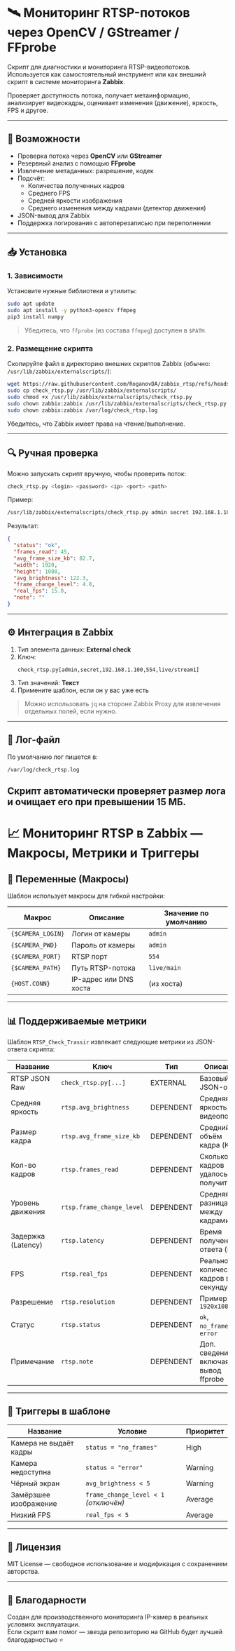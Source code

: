 # 🛰️ Мониторинг RTSP-потоков через OpenCV / GStreamer / FFprobe

Скрипт для диагностики и мониторинга RTSP-видеопотоков. Используется как самостоятельный инструмент или как внешний скрипт в системе мониторинга **Zabbix**.

Проверяет доступность потока, получает метаинформацию, анализирует видеокадры, оценивает изменения (движение), яркость, FPS и другое.

---

## 🚀 Возможности

- Проверка потока через **OpenCV** или **GStreamer**
- Резервный анализ с помощью **FFprobe**
- Извлечение метаданных: разрешение, кодек
- Подсчёт:
  - Количества полученных кадров
  - Среднего FPS
  - Средней яркости изображения
  - Среднего изменения между кадрами (детектор движения)
- JSON-вывод для Zabbix
- Поддержка логирования с автоперезаписью при переполнении

---

## 📥 Установка

### 1. Зависимости

Установите нужные библиотеки и утилиты:

```bash
sudo apt update
sudo apt install -y python3-opencv ffmpeg
pip3 install numpy
```

> Убедитесь, что `ffprobe` (из состава `ffmpeg`) доступен в `$PATH`.

### 2. Размещение скрипта

Скопируйте файл в директорию внешних скриптов Zabbix (обычно: `/usr/lib/zabbix/externalscripts/`):

```bash
wget https://raw.githubusercontent.com/RoganovDA/zabbix_rtsp/refs/heads/main/check_rtsp.py
sudo cp check_rtsp.py /usr/lib/zabbix/externalscripts/
sudo chmod +x /usr/lib/zabbix/externalscripts/check_rtsp.py
sudo chown zabbix:zabbix /usr/lib/zabbix/externalscripts/check_rtsp.py
sudo chown zabbix:zabbix /var/log/check_rtsp.log
```

Убедитесь, что Zabbix имеет права на чтение/выполнение.

---

## 🔍 Ручная проверка

Можно запускать скрипт вручную, чтобы проверить поток:

```bash
check_rtsp.py <login> <password> <ip> <port> <path>
```

Пример:
```bash
/usr/lib/zabbix/externalscripts/check_rtsp.py admin secret 192.168.1.100 554 live/maim
```

Результат:
```json
{
  "status": "ok",
  "frames_read": 45,
  "avg_frame_size_kb": 82.7,
  "width": 1920,
  "height": 1080,
  "avg_brightness": 122.3,
  "frame_change_level": 4.8,
  "real_fps": 15.0,
  "note": ""
}
```

---

## ⚙️ Интеграция в Zabbix

1. Тип элемента данных: **External check**
2. Ключ:  
   ```
   check_rtsp.py[admin,secret,192.168.1.100,554,live/stream1]
   ```
3. Тип значений: **Текст**
4. Примените шаблон, если он у вас уже есть

> Можно использовать `jq` на стороне Zabbix Proxy для извлечения отдельных полей, если нужно.

---

## 📝 Лог-файл

По умолчанию лог пишется в:
```
/var/log/check_rtsp.log
```

Скрипт автоматически проверяет размер лога и **очищает его при превышении 15 МБ**.
---

# 📈 Мониторинг RTSP в Zabbix — Макросы, Метрики и Триггеры

## 🧩 Переменные (Макросы)

Шаблон использует макросы для гибкой настройки:

| Макрос              | Описание                 | Значение по умолчанию |
|---------------------|--------------------------|------------------------|
| `{$CAMERA_LOGIN}`   | Логин от камеры          | `admin`                |
| `{$CAMERA_PWD}`     | Пароль от камеры         | `admin`                |
| `{$CAMERA_PORT}`    | RTSP порт                | `554`                  |
| `{$CAMERA_PATH}`    | Путь RTSP-потока         | `live/main`            |
| `{HOST.CONN}`       | IP-адрес или DNS хоста   | (из хоста)             |

---

## 📊 Поддерживаемые метрики

Шаблон `RTSP_Check_Trassir` извлекает следующие метрики из JSON-ответа скрипта:

| Название                 | Ключ                               | Тип       | Описание                                      |
|--------------------------|------------------------------------|------------|-----------------------------------------------|
| RTSP JSON Raw            | `check_rtsp.py[...]`              | EXTERNAL  | Базовый JSON-ответ                            |
| Средняя яркость          | `rtsp.avg_brightness`             | DEPENDENT | Средняя яркость видеопотока                   |
| Размер кадра             | `rtsp.avg_frame_size_kb`          | DEPENDENT | Средний объём кадра (KB)                      |
| Кол-во кадров            | `rtsp.frames_read`                | DEPENDENT | Сколько кадров удалось получить               |
| Уровень движения         | `rtsp.frame_change_level`         | DEPENDENT | Средняя разница между кадрами                 |
| Задержка (Latency)       | `rtsp.latency`                    | DEPENDENT | Время получения ответа (мс)                   |
| FPS                      | `rtsp.real_fps`                   | DEPENDENT | Реальное количество кадров в секунду          |
| Разрешение               | `rtsp.resolution`                 | DEPENDENT | Пример: `1920x1080`                           |
| Статус                   | `rtsp.status`                     | DEPENDENT | `ok`, `no_frames`, `error`                    |
| Примечание               | `rtsp.note`                       | DEPENDENT | Доп. сведения, включая вывод ffprobe          |

---

## 🚨 Триггеры в шаблоне

| Название                  | Условие                                      | Приоритет |
|---------------------------|----------------------------------------------|-----------|
| Камера не выдаёт кадры    | `status = "no_frames"`                      | High      |
| Камера недоступна         | `status = "error"`                          | Warning   |
| Чёрный экран              | `avg_brightness < 5`                        | Warning   |
| Замёрзшее изображение     | `frame_change_level < 1` *(отключён)*       | Average   |
| Низкий FPS                | `real_fps < 5`                              | Average   |

---

## 📄 Лицензия

MIT License — свободное использование и модификация с сохранением авторства.

---

## 🙌 Благодарности

Создан для производственного мониторинга IP-камер в реальных условиях эксплуатации.  
Если скрипт вам помог — звезда репозиторию на GitHub будет лучшей благодарностью ⭐️
